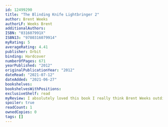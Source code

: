 ```yaml
---
id: 12499290
title: "The Blinding Knife Lightbringer 2"
author: Brent Weeks
authorLF: Weeks Brent
additionalAuthors: 
ISBN: "031607991X"
ISBN13: "9780316079914"
myRating: 5
averageRating: 4.41
publisher: Orbit
binding: Hardcover
numberOfPages: 671
yearPublished: "2012"
originalPublicationYear: "2012"
dateRead: "2021-07-12"
dateAdded: "2021-06-27"
bookshelves: 
bookshelvesWithPositions: 
exclusiveShelf: read
myReview: I absolutely loved this book I really think Brent Weeks outdid himself on this one I was really drawn in and I could feel all the emotions The one scene that I particularly remember is when Kip had lost his place in the blackguard and Cruxer saves himbrbrIve wanted to be a Blackguard since I could walk I value this brotherhood too highly to let in a man who destroys unity rather than builds it a man who takes money to destroy one of his own If the cost to remove him from the Blackguard is that I too am expelled so be it  Arams the secondbest fighter in our class He took money to finish low He took money to keep Breaker outbrDamn that hit hard brbrI loved it
spoiler: true
readCount: 1
ownedCopies: 0
tags: []
---
```


